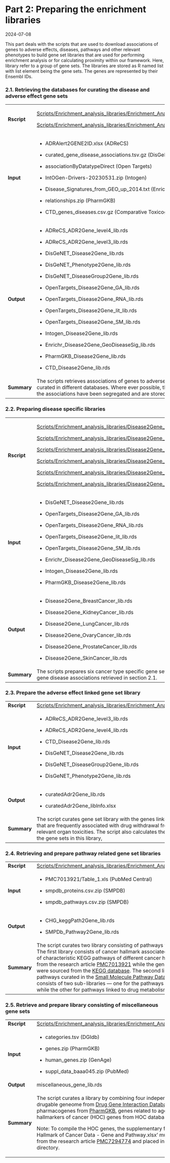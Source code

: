 Part 2: Preparing the enrichment libraries
================
2024-07-08

This part deals with the scripts that are used to download associations
of genes to adverse effects, diseases, pathways and other relevant
phenotypes to build gene set libraries that are used for performing
enrichment analysis or for calculating proximity within our framework.
Here, library refer to a group of gene sets. The libraries are stored as
R named list with list element being the gene sets. The genes are
represented by their Ensembl IDs.

### 2.1. Retrieving the databases for curating the disease and adverse effect gene sets

<table>
<colgroup>
<col style="width: 5%" />
<col style="width: 94%" />
</colgroup>
<tbody>
<tr class="odd">
<td><strong>Rscript</strong></td>
<td><p><a
href="../Scripts/Enrichment_analysis_libraries/Enrichment_Analysis_Libraries_ADR.R">Scripts/Enrichment_analysis_libraries/Enrichment_Analysis_Libraries_ADR.R</a></p>
<p><a
href="../Scripts/Enrichment_analysis_libraries/Enrichment_Analysis_Libraries_Diseases.R">Scripts/Enrichment_analysis_libraries/Enrichment_Analysis_Libraries_Diseases.R</a></p></td>
</tr>
<tr class="even">
<td><strong>Input</strong></td>
<td><ul>
<li><p>ADRAlert2GENE2ID.xlsx (ADReCS)</p></li>
<li><p>curated_gene_disease_associations.tsv.gz (DisGeNet)</p></li>
<li><p>associationByDatatypeDirect (Open Targets)</p></li>
<li><p>IntOGen-Drivers-20230531.zip (Intogen)</p></li>
<li><p>Disease_Signatures_from_GEO_up_2014.txt (Enrichr)</p></li>
<li><p>relationships.zip (PharmGKB)</p></li>
<li><p>CTD_genes_diseases.csv.gz (Comparative Toxicogenomics
Database)</p></li>
</ul></td>
</tr>
<tr class="odd">
<td><strong>Output</strong></td>
<td><ul>
<li><p>ADReCS_ADR2Gene_level4_lib.rds</p></li>
<li><p>ADReCS_ADR2Gene_level3_lib.rds</p></li>
<li><p>DisGeNET_Disease2Gene_lib.rds</p></li>
<li><p>DisGeNET_Phenotype2Gene_lib.rds</p></li>
<li><p>DisGeNET_DiseaseGroup2Gene_lib.rds</p></li>
<li><p>OpenTargets_Disease2Gene_GA_lib.rds</p></li>
<li><p>OpenTargets_Disease2Gene_RNA_lib.rds</p></li>
<li><p>OpenTargets_Disease2Gene_lit_lib.rds</p></li>
<li><p>OpenTargets_Disease2Gene_SM_lib.rds</p></li>
<li><p>Intogen_Disease2Gene_lib.rds</p></li>
<li><p>Enrichr_Disease2Gene_GeoDiseaseSig_lib.rds</p></li>
<li><p>PharmGKB_Disease2Gene_lib.rds</p></li>
<li><p>CTD_Disease2Gene_lib.rds</p></li>
</ul></td>
</tr>
<tr class="even">
<td><strong>Summary</strong></td>
<td>The scripts retrieves associations of genes to adverse effect and
diseases as curated in different databases. Where ever possible, the
types or the sources of the associations have been segregated and are
stored separately.</td>
</tr>
</tbody>
</table>

### 2.2. Preparing disease specific libraries

<table>
<colgroup>
<col style="width: 8%" />
<col style="width: 91%" />
</colgroup>
<tbody>
<tr class="odd">
<td><strong>Rscript</strong></td>
<td><p><a
href="../Scripts/Enrichment_analysis_libraries/Disease2Gene_BreastCancer_lib.R">Scripts/Enrichment_analysis_libraries/Disease2Gene_BreastCancer_lib.R</a></p>
<p><a
href="../Scripts/Enrichment_analysis_libraries/Disease2Gene_KidneyCancer_lib.R">Scripts/Enrichment_analysis_libraries/Disease2Gene_KidneyCancer_lib.R</a></p>
<p><a
href="../Scripts/Enrichment_analysis_libraries/Disease2Gene_LungCancer_lib.R">Scripts/Enrichment_analysis_libraries/Disease2Gene_LungCancer_lib.R</a></p>
<p><a
href="../Scripts/Enrichment_analysis_libraries/Disease2Gene_OvaryCancer_lib.R">Scripts/Enrichment_analysis_libraries/Disease2Gene_OvaryCancer_lib.R</a></p>
<p><a
href="../Scripts/Enrichment_analysis_libraries/Disease2Gene_ProstateCancer_lib.R">Scripts/Enrichment_analysis_libraries/Disease2Gene_ProstateCancer_lib.R</a></p>
<p><a
href="../Scripts/Enrichment_analysis_libraries/Disease2Gene_SkinCancer_lib.R">Scripts/Enrichment_analysis_libraries/Disease2Gene_SkinCancer_lib.R</a></p></td>
</tr>
<tr class="even">
<td><strong>Input</strong></td>
<td><ul>
<li><p>DisGeNET_Disease2Gene_lib.rds</p></li>
<li><p>OpenTargets_Disease2Gene_GA_lib.rds</p></li>
<li><p>OpenTargets_Disease2Gene_RNA_lib.rds</p></li>
<li><p>OpenTargets_Disease2Gene_lit_lib.rds</p></li>
<li><p>OpenTargets_Disease2Gene_SM_lib.rds</p></li>
<li><p>Enrichr_Disease2Gene_GeoDiseaseSig_lib.rds</p></li>
<li><p>Intogen_Disease2Gene_lib.rds</p></li>
<li><p>PharmGKB_Disease2Gene_lib.rds</p></li>
</ul></td>
</tr>
<tr class="odd">
<td><strong>Output</strong></td>
<td><ul>
<li><p>Disease2Gene_BreastCancer_lib.rds</p></li>
<li><p>Disease2Gene_KidneyCancer_lib.rds</p></li>
<li><p>Disease2Gene_LungCancer_lib.rds</p></li>
<li><p>Disease2Gene_OvaryCancer_lib.rds</p></li>
<li><p>Disease2Gene_ProstateCancer_lib.rds</p></li>
<li><p>Disease2Gene_SkinCancer_lib.rds</p></li>
</ul></td>
</tr>
<tr class="even">
<td><strong>Summary</strong></td>
<td>The scripts prepares six cancer type specific gene set libraries
using the gene disease associations retrieved in section 2.1.</td>
</tr>
</tbody>
</table>

### 2.3. Prepare the adverse effect linked gene set library

<table>
<colgroup>
<col style="width: 4%" />
<col style="width: 95%" />
</colgroup>
<tbody>
<tr class="odd">
<td><strong>Rscript</strong></td>
<td><a
href="../Scripts/Enrichment_analysis_libraries/Enrichment_Analysis_Libraries_curatedADR.R">Scripts/Enrichment_analysis_libraries/Enrichment_Analysis_Libraries_curatedADR.R</a></td>
</tr>
<tr class="even">
<td><strong>Input</strong></td>
<td><ul>
<li><p>ADReCS_ADR2Gene_level3_lib.rds</p></li>
<li><p>ADReCS_ADR2Gene_level4_lib.rds</p></li>
<li><p>CTD_Disease2Gene_lib.rds</p></li>
<li><p>DisGeNET_Disease2Gene_lib.rds</p></li>
<li><p>DisGeNET_DiseaseGroup2Gene_lib.rds</p></li>
<li><p>DisGeNET_Phenotype2Gene_lib.rds</p></li>
</ul></td>
</tr>
<tr class="odd">
<td><strong>Output</strong></td>
<td><ul>
<li><p>curatedAdr2Gene_lib.rds</p></li>
<li><p>curatedAdr2Gene_libInfo.xlsx</p></li>
</ul></td>
</tr>
<tr class="even">
<td><strong>Summary</strong></td>
<td>The script curates gene set library with the genes linked to adverse
drug reactions that are frequently associated with drug withdrawal from
the market and other relevant organ toxicities. The script also
calculates the Jaccard similarity between the gene sets in this
library,</td>
</tr>
</tbody>
</table>

### 2.4. Retrieving and prepare pathway related gene set libraries

<table>
<colgroup>
<col style="width: 1%" />
<col style="width: 98%" />
</colgroup>
<tbody>
<tr class="odd">
<td><strong>Rscript</strong></td>
<td><a
href="../Scripts/Enrichment_analysis_libraries/Enrichment_Analysis_Libraries_Pathways.R">Scripts/Enrichment_analysis_libraries/Enrichment_Analysis_Libraries_Pathways.R</a></td>
</tr>
<tr class="even">
<td><strong>Input</strong></td>
<td><ul>
<li><p>PMC7013921/Table_1.xls (PubMed Central)</p></li>
<li><p>smpdb_proteins.csv.zip (SMPDB)</p></li>
<li><p>smpdb_pathways.csv.zip (SMPDB)</p></li>
</ul></td>
</tr>
<tr class="odd">
<td><strong>Output</strong></td>
<td><ul>
<li><p>CHG_keggPath2Gene_lib.rds</p></li>
<li><p>SMPDb_Pathway2Gene_lib.rds</p></li>
</ul></td>
</tr>
<tr class="even">
<td><strong>Summary</strong></td>
<td>The script curates two library consisting of pathways from two
different sources. The first library consists of cancer hallmark
associated KEGG pathways. The list of characteristic KEGG pathways of
different cancer hallmarker were retrieved from the research article <a
href="https://doi.org/10.3389/fgene.2020.00029">PMC7013921</a> while the
genes in the KEGG pathway were sourced from the <a
href="https://www.genome.jp/kegg/">KEGG database</a>. The second library
is based on the pathways curated in the <a
href="https://www.smpdb.ca/">Small Molecule Pathway Database
(SMPDB)</a>. The library consists of two sub-libraries — one for the
pathways associated to drug action while the other for pathways linked
to drug metabolism.</td>
</tr>
</tbody>
</table>

### 2.5. Retrieve and prepare library consisting of miscellaneous gene sets

<table>
<colgroup>
<col style="width: 3%" />
<col style="width: 96%" />
</colgroup>
<tbody>
<tr class="odd">
<td><strong>Rscript</strong></td>
<td><a
href="../Scripts/Enrichment_analysis_libraries/Enrichment_Analysis_Libraries_Miscellaneous.R">Scripts/Enrichment_analysis_libraries/Enrichment_Analysis_Libraries_Miscellaneous.R</a></td>
</tr>
<tr class="even">
<td><strong>Input</strong></td>
<td><ul>
<li><p>categories.tsv (DGIdb)</p></li>
<li><p>genes.zip (PharmGKB)</p></li>
<li><p>human_genes.zip (GenAge)</p></li>
<li><p>suppl_data_baaa045.zip (PubMed)</p></li>
</ul></td>
</tr>
<tr class="odd">
<td><strong>Output</strong></td>
<td>miscellaneous_gene_lib.rds</td>
</tr>
<tr class="even">
<td><strong>Summary</strong></td>
<td><p>The script curates a library by combining four independent gene
sets — genes in drugable geneome from <a
href="https://www.dgidb.org/">Drug Gene Interaction Database
(DGIdb)</a>, very important pharmacogenes from <a
href="https://www.pharmgkb.org/">PharmGKB</a>, genes related to ageing
from <a
href="https://genomics.senescence.info/genes/index.html">GenAge</a>
database and hallmarkers of cancer (HOC) genes from HOC database.</p>
<p>Note: To compile the HOC genes, the supplementary file
‘Halifax-curation.Table S2. Hallmark of Cancer Data - Gene and
Pathway.xlsx’ must be manually downloaded from the research article <a
href="https://doi.org/10.1093/database/baaa045">PMC7294774</a> and
placed inside the <code>Databases/HOCdb/</code> directory.</p></td>
</tr>
</tbody>
</table>
